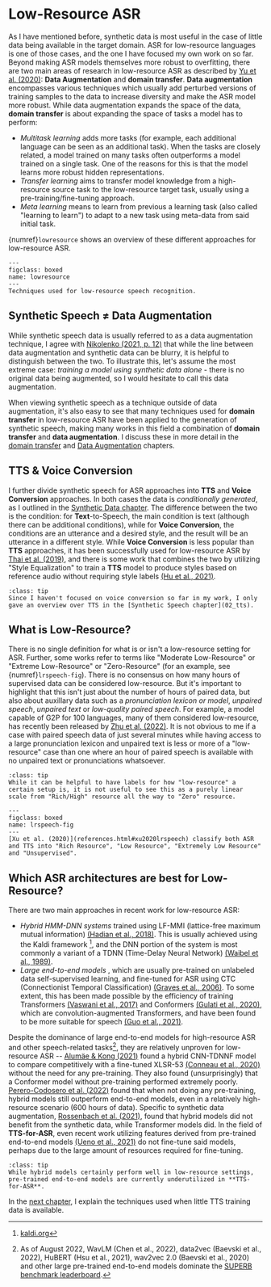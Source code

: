 # Low-Resource ASR

As I have mentioned before, synthetic data is most useful in the case of little data being available in the target domain. ASR for low-resource languages is one of those cases, and the one I have focused my own work on so far. Beyond making ASR models themselves more robust to overfitting, there are two main areas of research in low-resource ASR as described by [Yu et al. (2020)](references.html#yu2020lowresourceoverview): **Data Augmentation** and **domain transfer**. **Data augmentation** encompasses various techniques which usually add perturbed versions of training samples to the data to increase diversity and make the ASR model more robust. While data augmentation expands the space of the data, **domain transfer** is about expanding the space of tasks a model has to perform:
- *Multitask learning* adds more tasks (for example, each additional language can be seen as an additional task). When the tasks are closely related, a model trained on many tasks often outperforms a model trained on a single task. One of the reasons for this is that the model learns more robust hidden representations.
- *Transfer learning* aims to transfer model knowledge from a high-resource source task to the low-resource target task, usually using a pre-training/fine-tuning approach. 
- *Meta learning* means to learn from previous a learning task (also called "learning to learn") to adapt to a new task using meta-data from said initial task.

{numref}`lowresource` shows an overview of these different approaches for low-resource ASR. 

```{figure} ../figures/low-resource.svg
---
figclass: boxed
name: lowresource
---
Techniques used for low-resource speech recognition.
```

## Synthetic Speech ≠ Data Augmentation
While synthetic speech data is usually referred to as a data augmentation technique, I agree with [Nikolenko (2021, p. 12)](references.html#nikolenko2021synthetic) that while the line between data augmentation and synthetic data can be blurry, it is helpful to distinguish between the two. To illustrate this, let's assume the most extreme case: *training a model using synthetic data alone* - there is no original data being augmented, so I would hesitate to call this data augmentation.

When viewing synthetic speech as a technique outside of data augmentation, it's also easy to see that many techniques used for **domain transfer** in low-resource ASR have been applied to the generation of synthetic speech, making many works in this field a combination of **domain transfer** and **data augmentation**. I discuss these in more detail in the [domain transfer](06_transfer) and [Data Augmentation](05_augmentation) chapters.

## TTS & Voice Conversion

I further divide synthetic speech for ASR approaches into **TTS** and **Voice Conversion** approaches.
In both cases the data is *conditionally generated*, as I outlined in the [Synthetic Data chapter](01_other_fields). The difference between the two is the condition: for **Text**-to-Speech, the main condition is text (although there can be additional conditions), while for **Voice Conversion**, the conditions are an utterance and a desired style, and the result will be an utterance in a different style. While **Voice Conversion** is less popular than **TTS** approaches, it has been successfully used for low-resource ASR by [Thai et al. (2019)](references.html#thai2019improvinglowresource), and there is some work that combines the two by utilizing "Style Equalization" to train a **TTS** model to produce styles based on reference audio without requiring style labels [(Hu et al., 2021)](references.html#hu2022synt).

`````{note}
:class: tip
Since I haven't focused on voice conversion so far in my work, I only gave an overview over TTS in the [Synthetic Speech chapter](02_tts).
`````

## What is Low-Resource?

There is no single definition for what is or isn't a low-resource setting for ASR. Further, some works refer to terms like "Moderate Low-Resource" or "Extreme Low-Resource" or "Zero-Resource" (for an example, see {numref}`lrspeech-fig`). There is no consensus on how many hours of supervised data can be considered low-resource. But it's important to highlight that this isn't just about the number of hours of paired data, but also about auxillary data such as a *pronunciation lexicon or model*, *unpaired speech*, *unpaired text* or *low-quality paired speech*. For example, a model capable of G2P for 100 languages, many of them considered low-resource, has recently been released by [Zhu et al. (2022)](references.html#zhu2022byt5g2p). It is not obvious to me if a case with paired speech data of just several minutes while having access to a large pronunciation lexicon and unpaired text is less or more of a "low-resource" case than one where an hour of paired speech is available with no unpaired text or pronunciations whatsoever.

`````{admonition} Opinion
:class: tip
While it can be helpful to have labels for how "low-resource" a certain setup is, it is not useful to see this as a purely linear scale from "Rich/High" resource all the way to "Zero" resource.
`````

```{figure} ../figures/lrspeech-table.png
---
figclass: boxed
name: lrspeech-fig
---
[Xu et al. (2020)](references.html#xu2020lrspeech) classify both ASR and TTS into "Rich Resource", "Low Resource", "Extremely Low Resource" and "Unsupervised".
```

## Which ASR architectures are best for Low-Resource?

There are two main approaches in recent work for low-resource ASR:
- *Hybrid HMM-DNN systems* trained using LF-MMI (lattice-free maximum mutual information) [(Hadian et al., 2018)](references.html#hadian2018lfmmi). This is usually achieved using the Kaldi framework [^kaldi], and the DNN portion of the system is most commonly a variant of a TDNN (Time-Delay Neural Network) [(Waibel et al., 1989)](references.html#waibel1989tdnn).
- *Large end-to-end models* , which are usually pre-trained on unlabeled data self-supervised learning, and fine-tuned for ASR using CTC (Connectionist Temporal Classification) [(Graves et al., 2006)](references.html#graves2006ctc). To some extent, this has been made possible by the efficiency of training Transformers [(Vaswani et al., 2017)](references.html#vaswani2017attention) and Conformers [(Gulati et al., 2020)](references.html#gulati2020conformer), which are convolution-augmented Transformers, and have been found to be more suitable for speech [(Guo et al., 2021)](references.html#guo2021conformer).

Despite the dominance of large end-to-end models for high-resource ASR and other speech-related tasks[^E2E], they are relatively unproven for low-resource ASR -- [Alumäe & Kong (2021)](references.html#alumaekong2021hybrid) found a hybrid CNN-TDNNF model to compare competitively with a fine-tuned XLSR-53 [(Conneau et al., 2020)](references.html#conneau2020xlsr53) without the need for any pre-training. They also found (unsurprisingly) that a Conformer model without pre-training performed extremely poorly. [Perero-Codosero et al. (2022)](references.html#perero2022hybrid) found that when not doing any pre-training, hybrid models still outperform end-to-end models, even in a relatively high-resource scenario (600 hours of data). Specific to synthetic data augmentation, [Rossenbach et al. (2021)](references.html#rossenbach2021hybrid), found that hybrid models did not benefit from the synthetic data, while Transformer models did. In the field of **TTS-for-ASR**, even recent work utilizing features derived from pre-trained end-to-end models [(Ueno et al., 2021)](references.html#ueno2021dth) do not fine-tune said models, perhaps due to the large amount of resources required for fine-tuning.

`````{admonition} Opinion
:class: tip
While hybrid models certainly perform well in low-resource settings, pre-trained end-to-end models are currently underutilized in **TTS-for-ASR**.
`````

In the [next chapter](04_low_resource_tts), I explain the techniques used when little TTS training data is available.

[^kaldi]: [kaldi.org](https://kaldi-asr.org/)
[^E2E]: As of August 2022, WavLM (Chen et al., 2022), data2vec (Baevski et al., 2022), HuBERT (Hsu et al., 2021), wav2vec 2.0 (Baevski et al., 2020) and other large pre-trained end-to-end models dominate the [SUPERB benchmark leaderboard](https://superbbenchmark.org/leaderboard).